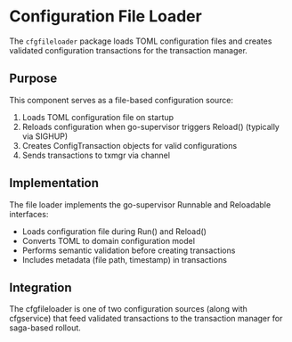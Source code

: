 # Configuration File Loader

The `cfgfileloader` package loads TOML configuration files and creates validated configuration transactions for the transaction manager.

## Purpose

This component serves as a file-based configuration source:

1. Loads TOML configuration file on startup
2. Reloads configuration when go-supervisor triggers Reload() (typically via SIGHUP)
3. Creates ConfigTransaction objects for valid configurations
4. Sends transactions to txmgr via channel

## Implementation

The file loader implements the go-supervisor Runnable and Reloadable interfaces:

- Loads configuration file during Run() and Reload()
- Converts TOML to domain configuration model
- Performs semantic validation before creating transactions
- Includes metadata (file path, timestamp) in transactions

## Integration

The cfgfileloader is one of two configuration sources (along with cfgservice) that feed validated transactions to the transaction manager for saga-based rollout.